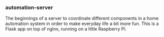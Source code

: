 ### automation-server

The beginnings of a server to coordinate different components in a home automation system in order to make everyday life a bit more fun.
This is a Flask app on top of nginx, running on a little Raspberry Pi.
